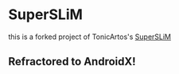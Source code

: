 # SuperSLiM

this is a forked project of TonicArtos's [SuperSLiM](https://github.com/TonicArtos/SuperSLiM)

## Refractored to AndroidX!
